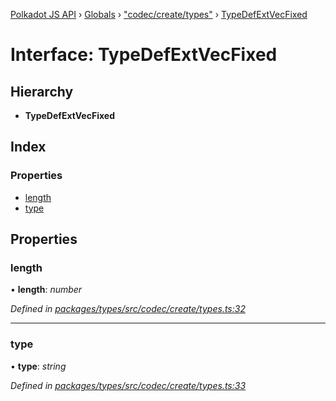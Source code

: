 [Polkadot JS API](../README.md) › [Globals](../globals.md) › ["codec/create/types"](../modules/_codec_create_types_.md) › [TypeDefExtVecFixed](_codec_create_types_.typedefextvecfixed.md)

# Interface: TypeDefExtVecFixed

## Hierarchy

* **TypeDefExtVecFixed**

## Index

### Properties

* [length](_codec_create_types_.typedefextvecfixed.md#length)
* [type](_codec_create_types_.typedefextvecfixed.md#type)

## Properties

###  length

• **length**: *number*

*Defined in [packages/types/src/codec/create/types.ts:32](https://github.com/polkadot-js/api/blob/eade586044/packages/types/src/codec/create/types.ts#L32)*

___

###  type

• **type**: *string*

*Defined in [packages/types/src/codec/create/types.ts:33](https://github.com/polkadot-js/api/blob/eade586044/packages/types/src/codec/create/types.ts#L33)*
